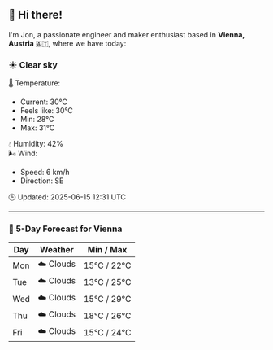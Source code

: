 ## 👋 Hi there!

I'm Jon, a passionate engineer and maker enthusiast based in **Vienna, Austria** 🇦🇹, where we have today:

### ☀️ Clear sky 

🌡️ Temperature: 
* Current: 30°C
* Feels like: 30°C
* Min: 28°C 
* Max: 31°C  

💧 Humidity: 42%  
🌬️ Wind: 
* Speed: 6 km/h 
* Direction: SE  

🕒 Updated: 2025-06-15 12:31 UTC

---

### 📅 5-Day Forecast for Vienna

| Day | Weather | Min / Max |
|-----|---------|------------|
| Mon | ☁️ Clouds | 15°C / 22°C |
| Tue | ☁️ Clouds | 13°C / 25°C |
| Wed | ☁️ Clouds | 15°C / 29°C |
| Thu | ☁️ Clouds | 18°C / 26°C |
| Fri | ☁️ Clouds | 15°C / 24°C |
